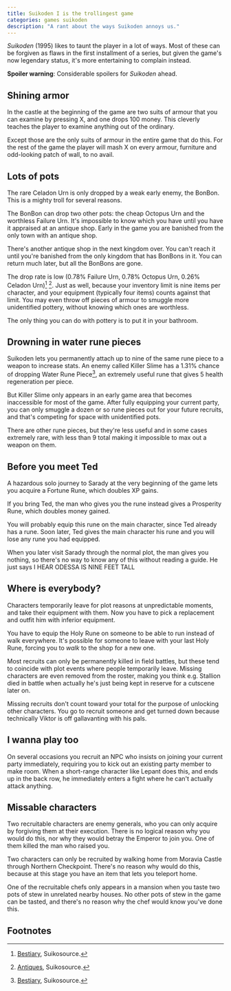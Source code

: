 ```yaml
---
title: Suikoden I is the trollingest game
categories: games suikoden
description: "A rant about the ways Suikoden annoys us."
---
```


_Suikoden_ (1995) likes to taunt the player in a lot of ways. Most of these can
be forgiven as flaws in the first installment of a series, but given the game's
now legendary status, it's more entertaining to complain instead.

__Spoiler warning__: Considerable spoilers for _Suikoden_ ahead.

## Shining armor

In the castle at the beginning of the game are two suits of armour that you can
examine by pressing X, and one drops 100 money. This cleverly teaches the player
to examine anything out of the ordinary.

Except those are the only suits of armour in the entire game that do this. For
the rest of the game the player will mash X on every armour, furniture and
odd-looking patch of wall, to no avail.

## Lots of pots

The rare Celadon Urn is only dropped by a weak early enemy, the BonBon. This is
a mighty troll for several reasons.

The BonBon can drop two other pots: the cheap Octopus Urn and the worthless
Failure Urn. It's impossible to know which you have until you have it appraised
at an antique shop. Early in the game you are banished from the only town with
an antique shop.

There's another antique shop in the next kingdom over. You can't reach it until
you're banished from the only kingdom that has BonBons in it. You can return
much later, but all the BonBons are gone.

The drop rate is low (0.78% Failure Urn, 0.78% Octopus Urn, 0.26% Celadon
Urn)[^1] [^2]. Just as well, because your inventory limit is nine items per
character, and your equipment (typically four items) counts against that limit.
You may even throw off pieces of armour to smuggle more unidentified pottery,
without knowing which ones are worthless.

The only thing you can do with pottery is to put it in your bathroom.

## Drowning in water rune pieces

Suikoden lets you permanently attach up to nine of the same rune piece to a
weapon to increase stats. An enemy called Killer Slime has a 1.31% chance of
dropping Water Rune Piece[^1], an extremely useful rune that gives 5 health
regeneration per piece.

But Killer Slime only appears in an early game area that becomes inaccessible
for most of the game. After fully equipping your current party, you can only
smuggle a dozen or so rune pieces out for your future recruits, and that's
competing for space with unidentified pots.

There are other rune pieces, but they're less useful and in some cases extremely
rare, with less than 9 total making it impossible to max out a weapon on them.

## Before you meet Ted

A hazardous solo journey to Sarady at the very beginning of the game lets you
acquire a Fortune Rune, which doubles XP gains.

If you bring Ted, the man who gives you the rune instead gives a Prosperity
Rune, which doubles money gained.

You will probably equip this rune on the main character, since Ted already has a
rune. Soon later, Ted gives the main character his rune and you will lose any
rune you had equipped.

When you later visit Sarady through the normal plot, the man gives you nothing,
so there's no way to know any of this without reading a guide. He just says I
HEAR ODESSA IS NINE FEET TALL

## Where is everybody?

Characters temporarily leave for plot reasons at unpredictable moments, and take
their equipment with them. Now you have to pick a replacement and outfit him
with inferior equipment.

You have to equip the Holy Rune on someone to be able to run instead of walk
everywhere. It's possible for someone to leave with your last Holy Rune, forcing
you to _walk_ to the shop for a new one.

Most recruits can only be permanently killed in field battles, but these tend to
coincide with plot events where people temporarily leave. Missing characters are
even removed from the roster, making you think e.g. Stallion died in battle when
actually he's just being kept in reserve for a cutscene later on.

Missing recruits don't count toward your total for the purpose of unlocking
other characters. You go to recruit someone and get turned down because
technically Viktor is off gallavanting with his pals.

## I wanna play too

On several occasions you recruit an NPC who insists on joining your current
party immediately, requiring you to kick out an existing party member to make
room. When a short-range character like Lepant does this, and ends up in the
back row, he immediately enters a fight where he can't actually attack anything.

## Missable characters

Two recruitable characters are enemy generals, who you can only acquire by
forgiving them at their execution. There is no logical reason why you would do
this, nor why they would betray the Emperor to join you. One of them killed the
man who raised you.

Two characters can only be recruited by walking home from Moravia Castle through
Northern Checkpoint. There's no reason why would do this, because at this stage
you have an item that lets you teleport home.

One of the recruitable chefs only appears in a mansion when you taste two pots
of stew in unrelated nearby houses. No other pots of stew in the game can be
tasted, and there's no reason why the chef would know you've done this.

## Footnotes

[^1]:
    [Bestiary](https://www.suikosource.com/games/gs1/guides/bestiary.php),
    Suikosource.
[^2]:
    [Antiques](https://www.suikosource.com/games/gs1/guides/antiques.php),
    Suikosource.
